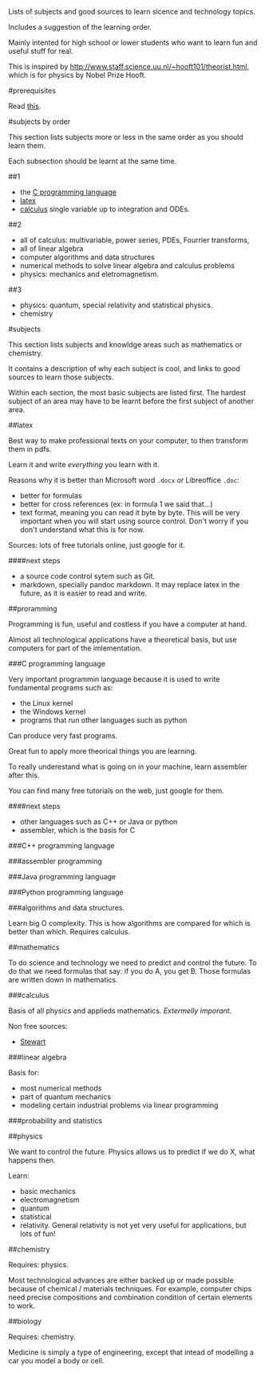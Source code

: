 Lists of subjects and good sources to learn sicence and technology topics.

Includes a suggestion of the learning order.

Mainly intented for high school or lower students who want to learn fun and useful stuff for real.

This is inspired by <http://www.staff.science.uu.nl/~hooft101/theorist.html>, which is for physics by Nobel Prize Hooft.

#prerequisites

Read [this](https://github.com/cirosantilli/text/blob/1.0/src/how-to-learn.md).

#subjects by order

This section lists subjects more or less in the same order as you should learn them.

Each subsection should be learnt at the same time.

##1

- the [C programming language](#c-Programming-language)
- [latex](#latex)
- [calculus](calculus) single variable up to integration and ODEs.

##2

- all of calculus: multivariable, power series, PDEs, Fourrier transforms,
- all of linear algebra
- computer algorithms and data structures
- numerical methods to solve linear algebra and calculus problems
- physics: mechanics and eletromagnetism.

##3

- physics: quantum, special relativity and statistical physics.
- chemistry

#subjects

This section lists subjects and knowldge areas such as mathematics or chemistry.

It contains a description of why each subject is cool,
and links to good sources to learn those subjects.

Within each section, the most basic subjects are listed first.
The hardest subject of an area may have to be learnt before the first subject of another area.

##latex

Best way to make professional texts on your computer, to then transform them in pdfs.

Learn it and write *everything* you learn with it.

Reasons why it is better than Microsoft word `.docx` or Libreoffice `.doc`:

- better for formulas
- better for cross references (ex: in formula 1 we said that...)
- text format, meaning you can read it byte by byte.
    This will be very important when you will start using source control.
    Don't worry if you don't understand what this is for now.

Sources: lots of free tutorials online, just google for it.

####next steps

- a source code control sytem such as Git.
- markdown, specially pandoc markdown. It may replace latex in the future, as it is easier to read and write.

##proramming

Programming is fun, useful and costless if you have a computer at hand.

Almost all technological applications have a theoretical basis,
but use computers for part of the imlementation.

###C programming language

Very important programmin language because it is used to write fundamental programs such as:

- the Linux kernel
- the Windows kernel
- programs that run other languages such as python

Can produce very fast programs.

Great fun to apply more theorical things you are learning.

To really underestand what is going on in your machine, learn assembler after this.

You can find many free tutorials on the web, just google for them.

####next steps

- other languages such as C++ or Java or python
- assembler, which is the basis for C

###C++ programming language

###assembler programming

###Java programming language

###Python programming language

###algorithms and data structures.

Learn big O complexity. This is how algorithms are compared for which is better than which. Requires calculus.

##mathematics

To do science and technology we need to predict and control the future.
To do that we need formulas that say: if you do A, you get B.
Those formulas are written down in mathematics.

###calculus

Basis of all physics and applieds mathematics. *Extermelly imporant*.

Non free sources:

- [Stewart](http://www.amazon.com/Calculus-James-Stewart/dp/0538497815)

###linear algebra

Basis for:

- most numerical methods
- part of quantum mechanics
- modeling certain industrial problems via linear programming

###probability and statistics

##physics

We want to control the future. Physics allows us to predict if we do X, what happens then.

Learn:

- basic mechanics
- electromagnetism
- quantum
- statistical
- relativity. General relativity is not yet very useful for applications, but lots of fun!

##chemistry

Requires: physics.

Most technological advances are either backed up or made possible because of chemical / materials techniques.
For example, computer chips need precise compositions and combination condition of certain elements to work.

##biology

Requires: chemistry.

Medicine is simply a type of engineering, except that intead of modelling a car you model a body or cell.
